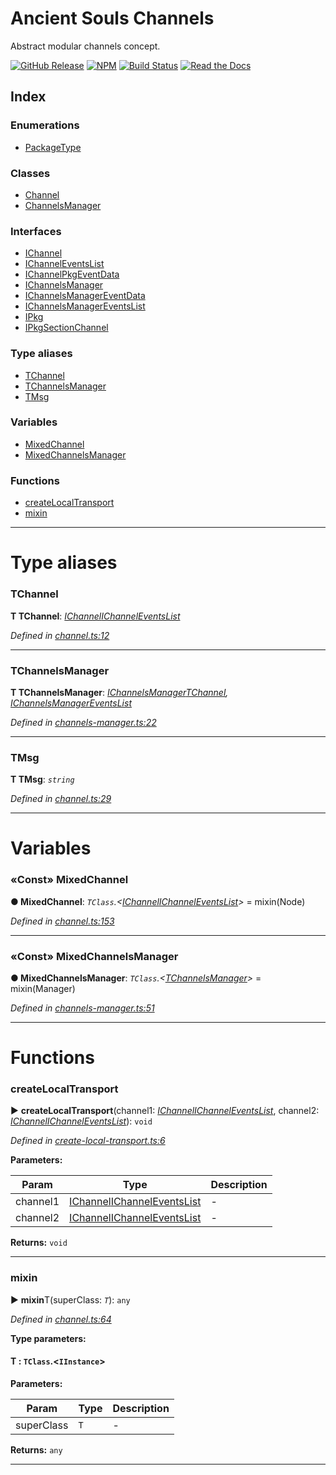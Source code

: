 
# Ancient Souls Channels

Abstract modular channels concept.

[![GitHub Release](https://img.shields.io/github/release/AncientSouls/Channels.svg)](https://github.com/AncientSouls/Channels/releases)
[![NPM](https://img.shields.io/npm/v/ancient-channels.svg)](https://www.npmjs.com/package/ancient-channels)
[![Build Status](https://travis-ci.org/AncientSouls/Channels.svg?branch=master)](https://travis-ci.org/AncientSouls/Channels)
[![Read the Docs](https://img.shields.io/readthedocs/pip.svg)](https://ancientsouls.github.io/)


## Index

### Enumerations

* [PackageType](enums/packagetype.md)


### Classes

* [Channel](classes/channel.md)
* [ChannelsManager](classes/channelsmanager.md)


### Interfaces

* [IChannel](interfaces/ichannel.md)
* [IChannelEventsList](interfaces/ichanneleventslist.md)
* [IChannelPkgEventData](interfaces/ichannelpkgeventdata.md)
* [IChannelsManager](interfaces/ichannelsmanager.md)
* [IChannelsManagerEventData](interfaces/ichannelsmanagereventdata.md)
* [IChannelsManagerEventsList](interfaces/ichannelsmanagereventslist.md)
* [IPkg](interfaces/ipkg.md)
* [IPkgSectionChannel](interfaces/ipkgsectionchannel.md)


### Type aliases

* [TChannel](#tchannel)
* [TChannelsManager](#tchannelsmanager)
* [TMsg](#tmsg)


### Variables

* [MixedChannel](#mixedchannel)
* [MixedChannelsManager](#mixedchannelsmanager)


### Functions

* [createLocalTransport](#createlocaltransport)
* [mixin](#mixin)



---
# Type aliases
<a id="tchannel"></a>

###  TChannel

**Τ TChannel**:  *[IChannel](interfaces/ichannel.md)[IChannelEventsList](interfaces/ichanneleventslist.md)* 

*Defined in [channel.ts:12](https://github.com/AncientSouls/Channels/blob/7c133e3/src/lib/channel.ts#L12)*





___

<a id="tchannelsmanager"></a>

###  TChannelsManager

**Τ TChannelsManager**:  *[IChannelsManager](interfaces/ichannelsmanager.md)[TChannel](#tchannel), [IChannelsManagerEventsList](interfaces/ichannelsmanagereventslist.md)* 

*Defined in [channels-manager.ts:22](https://github.com/AncientSouls/Channels/blob/7c133e3/src/lib/channels-manager.ts#L22)*





___

<a id="tmsg"></a>

###  TMsg

**Τ TMsg**:  *`string`* 

*Defined in [channel.ts:29](https://github.com/AncientSouls/Channels/blob/7c133e3/src/lib/channel.ts#L29)*





___


# Variables
<a id="mixedchannel"></a>

### «Const» MixedChannel

**●  MixedChannel**:  *`TClass`.<[IChannel](interfaces/ichannel.md)[IChannelEventsList](interfaces/ichanneleventslist.md)>*  =  mixin(Node)

*Defined in [channel.ts:153](https://github.com/AncientSouls/Channels/blob/7c133e3/src/lib/channel.ts#L153)*





___

<a id="mixedchannelsmanager"></a>

### «Const» MixedChannelsManager

**●  MixedChannelsManager**:  *`TClass`.<[TChannelsManager](#tchannelsmanager)>*  =  mixin(Manager)

*Defined in [channels-manager.ts:51](https://github.com/AncientSouls/Channels/blob/7c133e3/src/lib/channels-manager.ts#L51)*





___


# Functions
<a id="createlocaltransport"></a>

###  createLocalTransport

► **createLocalTransport**(channel1: *[IChannel](interfaces/ichannel.md)[IChannelEventsList](interfaces/ichanneleventslist.md)*, channel2: *[IChannel](interfaces/ichannel.md)[IChannelEventsList](interfaces/ichanneleventslist.md)*): `void`



*Defined in [create-local-transport.ts:6](https://github.com/AncientSouls/Channels/blob/7c133e3/src/lib/create-local-transport.ts#L6)*



**Parameters:**

| Param | Type | Description |
| ------ | ------ | ------ |
| channel1 | [IChannel](interfaces/ichannel.md)[IChannelEventsList](interfaces/ichanneleventslist.md)   |  - |
| channel2 | [IChannel](interfaces/ichannel.md)[IChannelEventsList](interfaces/ichanneleventslist.md)   |  - |





**Returns:** `void`





___

<a id="mixin"></a>

###  mixin

► **mixin**T(superClass: *`T`*): `any`



*Defined in [channel.ts:64](https://github.com/AncientSouls/Channels/blob/7c133e3/src/lib/channel.ts#L64)*



**Type parameters:**

#### T :  `TClass`.<`IInstance`>
**Parameters:**

| Param | Type | Description |
| ------ | ------ | ------ |
| superClass | `T`   |  - |





**Returns:** `any`





___


